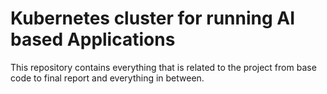 
# Kubernetes cluster for running AI based Applications


This repository contains everything that is related to the project from base code to final report and everything in between.

